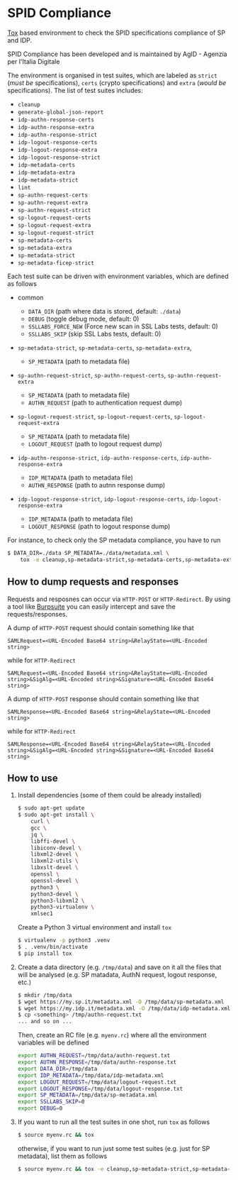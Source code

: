 # SPID Compliance

[Tox](#) based environment to check the SPID specifications compliance of SP
and IDP.

SPID Compliance has been developed and is maintained by AgID - Agenzia per l'Italia Digitale

The environment is organised in test suites, which are labeled as
`strict` (*must be* specifications), `certs` (crypto specifications) and
`extra` (*would be* specifications). The list of test suites includes:

*   `cleanup`
*   `generate-global-json-report`
*   `idp-authn-response-certs`
*   `idp-authn-response-extra`
*   `idp-authn-response-strict`
*   `idp-logout-response-certs`
*   `idp-logout-response-extra`
*   `idp-logout-response-strict`
*   `idp-metadata-certs`
*   `idp-metadata-extra`
*   `idp-metadata-strict`
*   `lint`
*   `sp-authn-request-certs`
*   `sp-authn-request-extra`
*   `sp-authn-request-strict`
*   `sp-logout-request-certs`
*   `sp-logout-request-extra`
*   `sp-logout-request-strict`
*   `sp-metadata-certs`
*   `sp-metadata-extra`
*   `sp-metadata-strict`
*   `sp-metadata-ficep-strict` 

Each test suite can be driven with environment variables, which are defined as
follows

*   common

    *   `DATA_DIR` (path where data is stored, default: `./data`)
    *   `DEBUG` (toggle debug mode, default: 0)
    *   `SSLLABS_FORCE_NEW` (Force new scan in SSL Labs tests, default: 0)
    *   `SSLLABS_SKIP` (skip SSL Labs tests, default: 0)

*   `sp-metadata-strict`, `sp-metadata-certs`, `sp-metadata-extra`,

    *   `SP_METADATA` (path to metadata file)

*   `sp-authn-request-strict`, `sp-authn-request-certs`,
    `sp-authn-request-extra`

    *   `SP_METADATA` (path to metadata file)
    *   `AUTHN_REQUEST` (path to authentication request dump)

*   `sp-logout-request-strict`, `sp-logout-request-certs`,
    `sp-logout-request-extra`

    *   `SP_METADATA` (path to metadata file)
    *   `LOGOUT_REQUEST` (path to logout request dump)

*   `idp-authn-response-strict`, `idp-authn-response-certs`,
    `idp-authn-response-extra`

    *   `IDP_METADATA` (path to metadata file)
    *   `AUTHN_RESPONSE` (path to autnn response dump)

*   `idp-logout-response-strict`, `idp-logout-response-certs`,
    `idp-logout-response-extra`

    *   `IDP_METADATA` (path to metadata file)
    *   `LOGOUT_RESPONSE` (path to logout response dump)

For instance, to check only the SP metadata compliance, you have to run

```.bash
$ DATA_DIR=./data SP_METADATA=./data/metadata.xml \
    tox -e cleanup,sp-metadata-strict,sp-metadata-certs,sp-metadata-extra,generate-global-json-report
```

## How to dump requests and responses

Requests and resposnes can occur via `HTTP-POST` or `HTTP-Redirect`. By using
a tool like [Burpsuite](#) you can easily intercept and save the
requests/responses.

A dump of `HTTP-POST` request should contain something like that

```
SAMLRequest=<URL-Encoded Base64 string>&RelayState=<URL-Encoded string>
```

while for `HTTP-Redirect`

```
SAMLRequest=<URL-Encoded Base64 string>&RelayState=<URL-Encoded string>&SigAlg=<URL-Encoded string>&Signature=<URL-Encoded Base64 string>
```

A dump of `HTTP-POST` response should contain something like that

```
SAMLResponse=<URL-Encoded Base64 string>&RelayState=<URL-Encoded string>
```

while for `HTTP-Redirect`

```
SAMLResponse=<URL-Encoded Base64 string>&RelayState=<URL-Encoded string>&SigAlg=<URL-Encoded string>&Signature=<URL-Encoded Base64 string>
```

## How to use

1.  Install dependencies (some of them could be already installed)

    ```.bash
    $ sudo apt-get update
    $ sudo apt-get install \
        curl \
        gcc \
        jq \
        libffi-devel \
        libiconv-devel \
        libxml2-devel \
        libxml2-utils \
        libxslt-devel \
        openssl \
        openssl-devel \
        python3 \
        python3-devel \
        python3-libxml2 \
        python3-virtualenv \
        xmlsec1
    ```

    Create a Python 3 virtual environment and install `tox`

    ```.bash
    $ virtualenv -p python3 .venv
    $ . .venv/bin/activate
    $ pip install tox
    ```

2.  Create a data directory (e.g. `/tmp/data`) and save on it all the files that
    will be analysed (e.g. SP matadata, AuthN request, logout response, etc.)

    ```.bash
    $ mkdir /tmp/data
    $ wget https://my.sp.it/metadata.xml -O /tmp/data/sp-metadata.xml
    $ wget https://my.idp.it/metadata.xml -O /tmp/data/idp-metadata.xml
    $ cp <something> /tmp/authn-request.txt
    ... and so on ...
    ```

    Then, create an RC file (e.g. `myenv.rc`) where all the environment variables will be defined

    ```.bash
    export AUTHN_REQUEST=/tmp/data/authn-request.txt
    export AUTHN_RESPONSE=/tmp/data/authn-response.txt
    export DATA_DIR=/tmp/data
    export IDP_METADATA=/tmp/data/idp-metadata.xml
    export LOGOUT_REQUEST=/tmp/data/logout-request.txt
    export LOGOUT_RESPONSE=/tmp/data/logout-response.txt
    export SP_METADATA=/tmp/data/sp-metadata.xml
    export SSLLABS_SKIP=0
    export DEBUG=0
    ```

3.  If you want to run all the test suites in one shot, run `tox` as follows

    ```.bash
    $ source myenv.rc && tox
    ```

    otherwise, if you want to run just some test suites (e.g. just for SP
    metadata), list them as follows

    ```.bash
    $ source myenv.rc && tox -e cleanup,sp-metadata-strict,sp-metadata-certs,sp-metadata-extra
    ```
